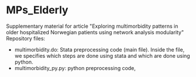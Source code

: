 # MPs_Elderly
Supplementary material for article "Exploring multimorbidity patterns in older hospitalized Norwegian patients using network analysis modularity"
Repository files:
- multimorbidity.do: Stata preprocessing code (main file). Inside the file, we specifies which steps are done using stata and which are done using python.
- multimorbidity_py.py: python preprocessing code,

